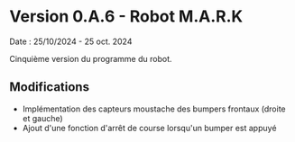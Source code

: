 # Version 0.A.6 - Robot M.A.R.K

Date : 25/10/2024 - 25 oct. 2024<br />

Cinquième version du programme du robot.

## Modifications

- Implémentation des capteurs moustache des bumpers frontaux (droite et gauche)
- Ajout d'une fonction d'arrêt de course lorsqu'un bumper est appuyé
